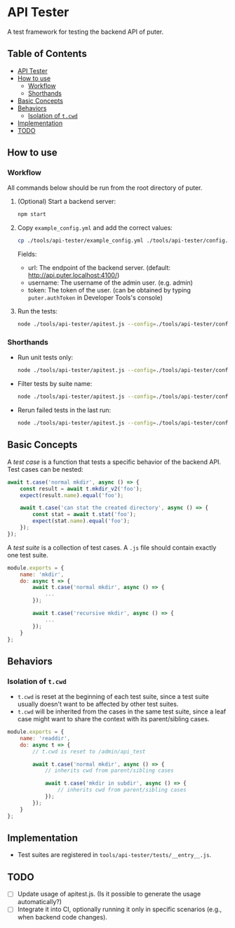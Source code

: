 # API Tester

A test framework for testing the backend API of puter.

## Table of Contents

- [API Tester](#api-tester)
- [How to use](#how-to-use)
  - [Workflow](#workflow)
  - [Shorthands](#shorthands)
- [Basic Concepts](#basic-concepts)
- [Behaviors](#behaviors)
  - [Isolation of `t.cwd`](#isolation-of-t-cwd)
- [Implementation](#implementation)
- [TODO](#todo)

## How to use

### Workflow

All commands below should be run from the root directory of puter.

1. (Optional) Start a backend server: 

    ```bash
    npm start
    ```

2. Copy `example_config.yml` and add the correct values:

    ```bash
    cp ./tools/api-tester/example_config.yml ./tools/api-tester/config.yml
    ```

    Fields:
    - url: The endpoint of the backend server. (default: http://api.puter.localhost:4100/)
    - username: The username of the admin user. (e.g. admin)
    - token: The token of the user. (can be obtained by typing `puter.authToken` in Developer Tools's console)

3. Run the tests:

    ```bash
    node ./tools/api-tester/apitest.js --config=./tools/api-tester/config.yml
    ```

### Shorthands

- Run unit tests only:

    ```bash
    node ./tools/api-tester/apitest.js --config=./tools/api-tester/config.yml --unit
    ```

- Filter tests by suite name:

    ```bash
    node ./tools/api-tester/apitest.js --config=./tools/api-tester/config.yml --unit --suite=mkdir
    ```

- Rerun failed tests in the last run:

    ```bash
    node ./tools/api-tester/apitest.js --config=./tools/api-tester/config.yml --rerun-failed
    ```

## Basic Concepts

A *test case* is a function that tests a specific behavior of the backend API. Test cases can be nested:

```js
await t.case('normal mkdir', async () => {
    const result = await t.mkdir_v2('foo');
    expect(result.name).equal('foo');

    await t.case('can stat the created directory', async () => {
        const stat = await t.stat('foo');
        expect(stat.name).equal('foo');
    });
});
```

A *test suite* is a collection of test cases. A `.js` file should contain exactly one test suite.

```js
module.exports = {
    name: 'mkdir',
    do: async t => {
        await t.case('normal mkdir', async () => {
            ...
        });

        await t.case('recursive mkdir', async () => {
            ...
        });
    }
};
```

## Behaviors

### Isolation of `t.cwd`

- `t.cwd` is reset at the beginning of each test suite, since a test suite usually doesn't want to be affected by other test suites.
- `t.cwd` will be inherited from the cases in the same test suite, since a leaf case might want to share the context with its parent/sibling cases.

```js
module.exports = {
    name: 'readdir',
    do: async t => {
        // t.cwd is reset to /admin/api_test

        await t.case('normal mkdir', async () => {
            // inherits cwd from parent/sibling cases

            await t.case('mkdir in subdir', async () => {
                // inherits cwd from parent/sibling cases
            });
        });
    }
};
```

## Implementation

- Test suites are registered in `tools/api-tester/tests/__entry__.js`.

## TODO

- [ ] Update usage of apitest.js. (Is it possible to generate the usage automatically?)
- [ ] Integrate it into CI, optionally running it only in specific scenarios (e.g., when backend code changes).
